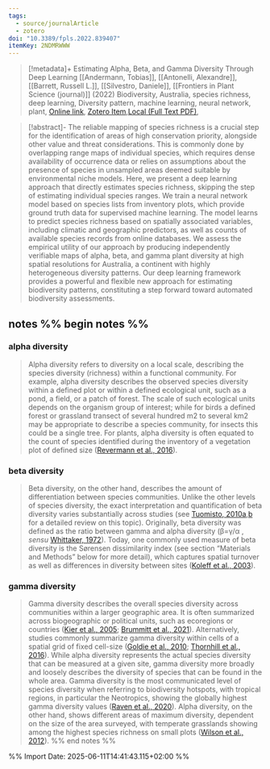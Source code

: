 ```yaml
---
tags:
  - source/journalArticle
  - zotero
doi: "10.3389/fpls.2022.839407"
itemKey: 2NDMRWWW
---
```

>[!metadata]+
> Estimating Alpha, Beta, and Gamma Diversity Through Deep Learning
> [[Andermann, Tobias]], [[Antonelli, Alexandre]], [[Barrett, Russell L.]], [[Silvestro, Daniele]], 
> [[Frontiers in Plant Science (journal)]] (2022)
> Biodiversity, Australia, species richness, deep learning, Diversity pattern, machine learning, neural   network, plant, 
> [Online link](https://www.frontiersin.org/journals/plant-science/articles/10.3389/fpls.2022.839407/full), [Zotero Item](zotero://select/library/items/2NDMRWWW),[Local (Full Text PDF)](file://C:/Users/aburg/Documents/references/zotero/storage/RTTWGNSL/Andermann2022_EstimatingAlpha.pdf), 


>[!abstract]-
>The reliable mapping of species richness is a crucial step for the identification of areas of high conservation priority, alongside other value and threat considerations. This is commonly done by overlapping range maps of individual species, which requires dense availability of occurrence data or relies on assumptions about the presence of species in unsampled areas deemed suitable by environmental niche models. Here, we present a deep learning approach that directly estimates species richness, skipping the step of estimating individual species ranges. We train a neural network model based on species lists from inventory plots, which provide ground truth data for supervised machine learning. The model learns to predict species richness based on spatially associated variables, including climatic and geographic predictors, as well as counts of available species records from online databases. We assess the empirical utility of our approach by producing independently verifiable maps of alpha, beta, and gamma plant diversity at high spatial resolutions for Australia, a continent with highly heterogeneous diversity patterns. Our deep learning framework provides a powerful and flexible new approach for estimating biodiversity patterns, constituting a step forward toward automated biodiversity assessments.

## notes %% begin notes %%

### alpha diversity
> Alpha diversity refers to diversity on a local scale, describing the species diversity (richness) within a functional community. For example, alpha diversity describes the observed species diversity within a defined plot or within a defined ecological unit, such as a pond, a field, or a patch of forest. The scale of such ecological units depends on the organism group of interest; while for birds a defined forest or grassland transect of several hundred m2 to several km2 may be appropriate to describe a species community, for insects this could be a single tree. For plants, alpha diversity is often equated to the count of species identified during the inventory of a vegetation plot of defined size ([Revermann et al., 2016](https://www.frontiersin.org/journals/plant-science/articles/10.3389/fpls.2022.839407/full#ref49)).
### beta diversity
> Beta diversity, on the other hand, describes the amount of differentiation between species communities. Unlike the other levels of species diversity, the exact interpretation and quantification of beta diversity varies substantially across studies (see [Tuomisto, 2010a](https://www.frontiersin.org/journals/plant-science/articles/10.3389/fpls.2022.839407/full#ref57),[b](https://www.frontiersin.org/journals/plant-science/articles/10.3389/fpls.2022.839407/full#ref58) for a detailed review on this topic). Originally, beta diversity was defined as the ratio between gamma and alpha diversity (β=γ/α
 , _sensu_ [Whittaker, 1972](https://www.frontiersin.org/journals/plant-science/articles/10.3389/fpls.2022.839407/full#ref65)). Today, one commonly used measure of beta diversity is the Sørensen dissimilarity index (see section “Materials and Methods” below for more detail), which captures spatial turnover as well as differences in diversity between sites ([Koleff et al., 2003](https://www.frontiersin.org/journals/plant-science/articles/10.3389/fpls.2022.839407/full#ref33)).
### gamma diversity
> Gamma diversity describes the overall species diversity across communities within a larger geographic area. It is often summarized across biogeographic or political units, such as ecoregions or countries ([Kier et al., 2005](https://www.frontiersin.org/journals/plant-science/articles/10.3389/fpls.2022.839407/full#ref32); [Brummitt et al., 2021](https://www.frontiersin.org/journals/plant-science/articles/10.3389/fpls.2022.839407/full#ref11)). Alternatively, studies commonly summarize gamma diversity within cells of a spatial grid of fixed cell-size ([Goldie et al., 2010](https://www.frontiersin.org/journals/plant-science/articles/10.3389/fpls.2022.839407/full#ref25); [Thornhill et al., 2016](https://www.frontiersin.org/journals/plant-science/articles/10.3389/fpls.2022.839407/full#ref56)). While alpha diversity represents the actual species diversity that can be measured at a given site, gamma diversity more broadly and loosely describes the diversity of species that can be found in the whole area. Gamma diversity is the most communicated level of species diversity when referring to biodiversity hotspots, with tropical regions, in particular the Neotropics, showing the globally highest gamma diversity values ([Raven et al., 2020](https://www.frontiersin.org/journals/plant-science/articles/10.3389/fpls.2022.839407/full#ref48)). Alpha diversity, on the other hand, shows different areas of maximum diversity, dependent on the size of the area surveyed, with temperate grasslands showing among the highest species richness on small plots ([Wilson et al., 2012](https://www.frontiersin.org/journals/plant-science/articles/10.3389/fpls.2022.839407/full#ref66)).
%% end notes %%

%% Import Date: 2025-06-11T14:41:43.115+02:00 %%
